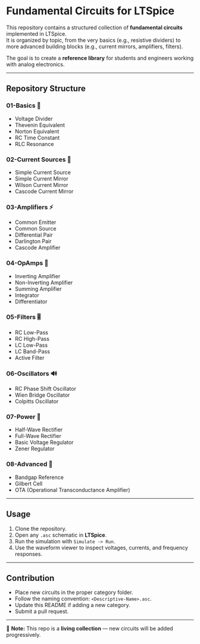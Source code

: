 # Fundamental Circuits for LTSpice

This repository contains a structured collection of **fundamental circuits** implemented in LTSpice.  
It is organized by topic, from the very basics (e.g., resistive dividers) to more advanced building blocks (e.g., current mirrors, amplifiers, filters).  

The goal is to create a **reference library** for students and engineers working with analog electronics.

---

## Repository Structure

### 01-Basics 📐
- Voltage Divider  
- Thevenin Equivalent  
- Norton Equivalent  
- RC Time Constant  
- RLC Resonance  

### 02-Current Sources 🔋
- Simple Current Source  
- Simple Current Mirror  
- Wilson Current Mirror  
- Cascode Current Mirror  

### 03-Amplifiers ⚡
- Common Emitter  
- Common Source  
- Differential Pair  
- Darlington Pair  
- Cascode Amplifier  

### 04-OpAmps 🔎
- Inverting Amplifier  
- Non-Inverting Amplifier  
- Summing Amplifier  
- Integrator  
- Differentiator  

### 05-Filters 🎚️
- RC Low-Pass  
- RC High-Pass  
- LC Low-Pass  
- LC Band-Pass  
- Active Filter  

### 06-Oscillators 🔊
- RC Phase Shift Oscillator  
- Wien Bridge Oscillator  
- Colpitts Oscillator  

### 07-Power 🔌
- Half-Wave Rectifier  
- Full-Wave Rectifier  
- Basic Voltage Regulator  
- Zener Regulator  

### 08-Advanced 🚀
- Bandgap Reference  
- Gilbert Cell  
- OTA (Operational Transconductance Amplifier)  

---

## Usage

1. Clone the repository.  
2. Open any `.asc` schematic in **LTSpice**.  
3. Run the simulation with `Simulate -> Run`.  
4. Use the waveform viewer to inspect voltages, currents, and frequency responses.  

---

## Contribution

- Place new circuits in the proper category folder.  
- Follow the naming convention: `<Descriptive-Name>.asc`.  
- Update this README if adding a new category.  
- Submit a pull request.  

---

📌 **Note:** This repo is a **living collection** — new circuits will be added progressively.
